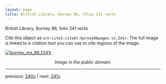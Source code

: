 ```yaml
---
layout: page
title: British Library, Burney 86, folio 241 recto
---
```


British Library, Burney 86, folio 241 recto

Cite this object as `urn:cite2:citebl:burney86pages.v1:241r`.  The full image is linked to a citation tool you can use to cite regions of the image.

[![burney_ms_86_f241r](http://www.homermultitext.org/iipsrv?IIIF=/project/homer/pyramidal/deepzoom/citebl/burney86imgs/v1/burney_ms_86_f241r.tif/full/800,/0/default.jpg)](http://www.homermultitext.org/ict2/?urn=urn:cite2:citebl:burney86imgs.v1:burney_ms_86_f241r) 

<p style="text-align: center; font-style: italic;">Image in the public domain.</p>

---

previous: [240v](../240v/) | next: [241v](../241v/)